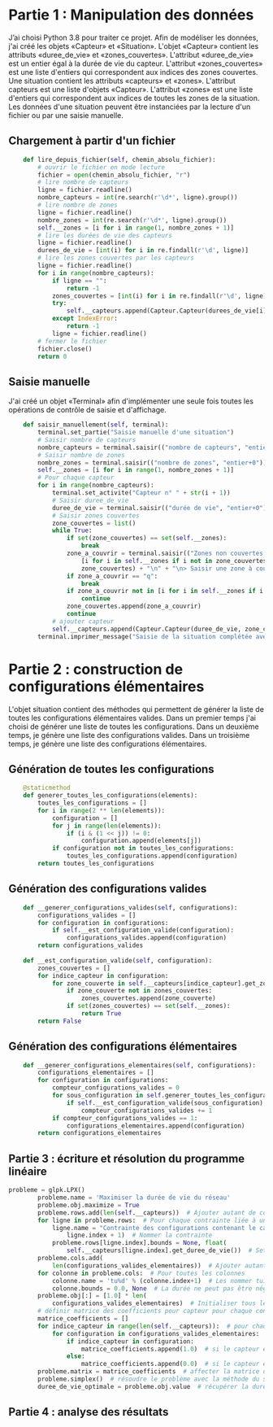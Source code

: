 

# Partie 1 : Manipulation des données

J’ai choisi Python 3.8 pour traiter ce projet. Afin de modéliser les données, j'ai créé les objets «Capteur» et «Situation». L'objet «Capteur» contient les attributs «duree_de_vie» et «zones_couvertes». L'attribut «duree_de_vie» est un entier égal à la durée de vie du capteur. L'attribut «zones_couvertes» est une liste d'entiers qui correspondent aux indices des zones couvertes. Une situation contient les attributs «capteurs» et «zones». L'attribut capteurs est une liste d'objets «Capteur». L'attribut «zones» est une liste d'entiers qui correspondent aux indices de toutes les zones de la situation. Les données d'une situation peuvent être instanciées par la lecture d'un fichier ou par une saisie manuelle.

## Chargement à partir d'un  fichier

```python
    def lire_depuis_fichier(self, chemin_absolu_fichier):
        # ouvrir le fichier en mode lecture
        fichier = open(chemin_absolu_fichier, "r")
        # lire nombre de capteurs
        ligne = fichier.readline()
        nombre_capteurs = int(re.search(r'\d*', ligne).group())
        # lire nombre de zones
        ligne = fichier.readline()
        nombre_zones = int(re.search(r'\d*', ligne).group())
        self.__zones = [i for i in range(1, nombre_zones + 1)]
        # lire les durées de vie des capteurs
        ligne = fichier.readline()
        durees_de_vie = [int(i) for i in re.findall(r'\d', ligne)]
        # lire les zones couvertes par les capteurs
        ligne = fichier.readline()
        for i in range(nombre_capteurs):
            if ligne == "":
                return -1
            zones_couvertes = [int(i) for i in re.findall(r'\d', ligne)]
            try:
                self.__capteurs.append(Capteur.Capteur(durees_de_vie[i], zones_couvertes))
            except IndexError:
                return -1
            ligne = fichier.readline()
        # fermer le fichier
        fichier.close()
        return 0
```

## Saisie manuelle

J'ai créé un objet «Terminal» afin d'implémenter une seule fois toutes les opérations de contrôle de saisie et d'affichage. 

```python
 	def saisir_manuellement(self, terminal):
        terminal.set_partie("Saisie manuelle d'une situation")
        # Saisir nombre de capteurs
        nombre_capteurs = terminal.saisir(("nombre de capteurs", "entier+0"))
        # Saisir nombre de zones
        nombre_zones = terminal.saisir(("nombre de zones", "entier+0"))
        self.__zones = [i for i in range(1, nombre_zones + 1)]
        # Pour chaque capteur
        for i in range(nombre_capteurs):
            terminal.set_activite("Capteur n° " + str(i + 1))
            # Saisir duree_de_vie
            duree_de_vie = terminal.saisir(("durée de vie", "entier+0"))
            # Saisir zones couvertes
            zone_couvertes = list()
            while True:
                if set(zone_couvertes) == set(self.__zones):
                    break
                zone_a_couvrir = terminal.saisir(("Zones non couvertes: " + str(
                    [i for i in self.__zones if i not in zone_couvertes]) + "\n" + "Zones couvertes: " + str(
                    zone_couvertes) + "\n" + "\n> Saisir une zone à couvrir (q pour finir)", "entier+0|q"))
                if zone_a_couvrir == "q":
                    break
                if zone_a_couvrir not in [i for i in self.__zones if i not in zone_couvertes]:
                    continue
                zone_couvertes.append(zone_a_couvrir)
                continue
            # ajouter capteur
            self.__capteurs.append(Capteur.Capteur(duree_de_vie, zone_couvertes))
        terminal.imprimer_message("Saisie de la situation complétée avec succès !", 2)
```

# Partie 2 : construction de configurations élémentaires

L'objet situation contient des méthodes qui permettent de générer la liste de toutes les configurations élémentaires valides. Dans un premier temps j'ai choisi de générer une liste de toutes les configurations. Dans un deuxième temps, je génère une liste des configurations valides. Dans un troisième temps, je génère une liste des configurations élémentaires.

## Génération de toutes les configurations

```python
	@staticmethod
    def generer_toutes_les_configurations(elements):
        toutes_les_configurations = []
        for i in range(2 ** len(elements)):
            configuration = []
            for j in range(len(elements)):
                if (i & (1 << j)) != 0:
                    configuration.append(elements[j])
            if configuration not in toutes_les_configurations:
                toutes_les_configurations.append(configuration)
        return toutes_les_configurations
```

## Génération des configurations valides

```python
	def __generer_configurations_valides(self, configurations):
        configurations_valides = []
        for configuration in configurations:
            if self.__est_configuration_valide(configuration):
                configurations_valides.append(configuration)
        return configurations_valides
    
    def __est_configuration_valide(self, configuration):
        zones_couvertes = []
        for indice_capteur in configuration:
            for zone_couverte in self.__capteurs[indice_capteur].get_zone_couvertes():
                if zone_couverte not in zones_couvertes:
                    zones_couvertes.append(zone_couverte)
                if set(zones_couvertes) == set(self.__zones):
                    return True
        return False
```



## Génération des configurations élémentaires

```python
    def __generer_configurations_elementaires(self, configurations):
        configurations_elementaires = []
        for configuration in configurations:
            compteur_configurations_valides = 0
            for sous_configuration in self.generer_toutes_les_configurations(configuration):
                if self.__est_configuration_valide(sous_configuration):
                    compteur_configurations_valides += 1
            if compteur_configurations_valides == 1:
                configurations_elementaires.append(configuration)
        return configurations_elementaires
```



## Partie 3 : écriture et résolution du programme linéaire

```python
probleme = glpk.LPX()
        probleme.name = 'Maximiser la durée de vie du réseau'
        probleme.obj.maximize = True
        probleme.rows.add(len(self.__capteurs))  # Ajouter autant de contraintes que de capteurs
        for ligne in probleme.rows:  # Pour chaque contrainte liée à un capteur
            ligne.name = "Contrainte des configurations contenant le capteur S" + str(
                ligne.index + 1)  # Nommer la contrainte
            probleme.rows[ligne.index].bounds = None, float(
                self.__capteurs[ligne.index].get_duree_de_vie())  # Set bound -inf < C1 <= durée de vie du capteur
        probleme.cols.add(
            len(configurations_valides_elementaires))  # Ajouter autant de colonnes (variables que de configurations
        for colonne in probleme.cols:  # Pour toutes les colonnes
            colonne.name = 'tu%d' % (colonne.index+1)  # Les nommer tu1, tu2, ..., tuN
            colonne.bounds = 0.0, None  # La durée ne peut pas être négative
        probleme.obj[:] = [1.0] * len(
            configurations_valides_elementaires)  # Initialiser tous les coefficients de la fonction objectif à 1.0
        # définir matrice des coefficients pour capteur pour chaque configuration
        matrice_coefficients = []
        for indice_capteur in range(len(self.__capteurs)):  # pour chaque capteur
            for configuration in configurations_valides_elementaires:  # pour chaque configuration
                if indice_capteur in configuration:
                    matrice_coefficients.append(1.0)  # si le capteur est présent, alors son coefficient vaut 1
                else:
                    matrice_coefficients.append(0.0)  # si le capteur est absent, alors son coefficient vaut 0
        probleme.matrix = matrice_coefficients  # affecter la matrice des coeffecients au problème
        probleme.simplex()  # résoudre le problème avec la méthode du simplex
        duree_de_vie_optimale = probleme.obj.value  # récupérer la durée de vie optimale
```


## Partie 4 : analyse des résultats

